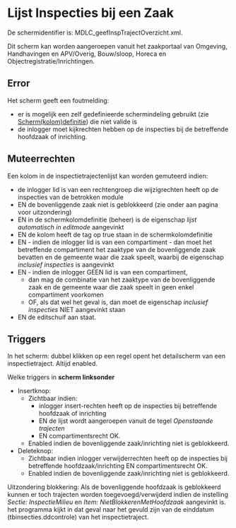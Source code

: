 # Lijst Inspecties bij een Zaak

De schermidentifier is: MDLC_geefInspTrajectOverzicht.xml.

Dit scherm kan worden aangeroepen vanuit het zaakportaal van Omgeving, Handhavingen en APV/Overig, Bouw/sloop, Horeca en Objectregistratie/Inrichtingen.

## Error

Het scherm geeft een foutmelding:

* er is mogelijk een zelf gedefinieerde schermindeling gebruikt (zie [Scherm(kolom)definitie](/docs/instellen_inrichten/schermdefinitie.md)) die niet valide is
* de inlogger moet kijkrechten hebben op de inspecties bij de betreffende hoofdzaak of inrichting.

## Muteerrechten

Een kolom in de inspectietrajectenlijst kan worden gemuteerd indien:

* de inlogger lid is van een rechtengroep die wijzigrechten heeft op de inspecties van de betrokken module
* EN de bovenliggende zaak niet is geblokkeerd (zie onder aan pagina voor uitzondering)
* EN in de schermkolomdefinitie (beheer) is de eigenschap *lijst automatisch in editmode* aangevinkt  
* EN de kolom heeft de tag <edit> op true staan in de schermkolomdefinitie
* EN - indien de inlogger lid is van een compartiment - dan moet het betreffende compartiment het zaaktype van de bovenliggende zaak bevatten en de gemeente waar die zaak speelt, waarbij de eigenschap *inclusief inspecties* is aangevinkt
* EN - indien de inlogger GEEN lid is van een compartiment,
  * dan mag de combinatie van het zaaktype van de bovenliggende zaak en de gemeente waar die zaak speelt in geen enkel compartiment voorkomen
  * OF, als dat wel het geval is, dan moet de eigenschap *inclusief inspecties* NIET aangevinkt staan
* EN de editschuif aan staat.

## Triggers

In het scherm: dubbel klikken op een regel opent het detailscherm van een inspectietraject. Altijd enabled.

Welke triggers in **scherm linksonder**

* Insertknop:
  * Zichtbaar indien:
    * inlogger insert-rechten heeft op de inspecties bij betreffende hoofdzaak of inrichting
    * EN de lijst wordt aangeroepen vanuit de tegel *Openstaande trajecten*
    * EN compartimentsrecht OK.
  * Enabled indien de bovenliggende zaak/inrichting niet is geblokkeerd.
* Deleteknop:
  * Zichtbaar indien inlogger verwijderrechten heeft op de inspecties bij betreffende hoofdzaak/inrichting EN compartimentsrecht OK.
  * Enabled indien de bovenliggende zaak/inrichting niet is geblokkeerd.

Uitzondering blokkering:
Als de bovenliggende hoofdzaak is geblokkeerd kunnen er toch trajecten worden toegevoegd/verwijderd indien de instelling *Sectie: InspectieMilieu* en *Item: NietBlokkerenMetHoofdzaak* aangevinkt is. het programma kijkt in dat geval naar het gevuld zijn van de einddatum (tbinsecties.ddcontrole) van het inspectietraject.
